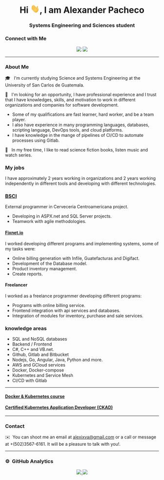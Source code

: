 <h1 align="center">Hi <img src="https://raw.githubusercontent.com/ABSphreak/ABSphreak/master/gifs/Hi.gif" width="30px">, I am Alexander Pacheco </h1>
<h3 align="center">Systems Engineering and Sciences student</h3>


### Connect with Me

<p align="center">
<a href="https://www.linkedin.com/in/alexander-pacheco-224178209/"><img src="https://img.shields.io/badge/-Alexander%20Pacheco%20-0077B5?style=flat&logo=Linkedin&logoColor=white"/></a>
<a href="mailto:alexixva@gmail.com"><img src="https://img.shields.io/badge/-alexixva@gmail.com-D14836?style=flat&logo=Gmail&logoColor=white"/></a>
</p>
<hr>

### About Me

🎓 &nbsp; I'm currently studying Science and Systems Engineering at the University of San Carlos de Guatemala.

🌱 &nbsp; I'm looking for an opportunity, I have professional experience and I trust that I have knowledges, skills, and motivation to work in different organizations and companies for software development.

- Some of my qualifications are fast learner, hard worker, and be a team player. 
- I also have experience in many programming languages, databases, scripting language, DevOps tools, and cloud platforms.
- I have knowledge in the mange of pipelines of CI/CD to automate processes using Gitlab.

👀 &nbsp; In my free time, I like to read science fiction books, listen music and watch series.

### My jobs
I have approximately 2 years working in organizations and 2 years working independently in different tools and developing with different technologies.

### [BSCI](https://bsci.net.gt/)
External programmer in Cerveceria Centroamericana project.
- Developing in ASPX.net and SQL Server projects.
- Teamwork with agile methodologies.

#### [Fixnet.io](https://fixnet.io/)
I worked developing different programs and implementing systems, some of my tasks were:
- Online billing generation with Infile, Guatefacturas and Digifact.
- Development of the Database model.
- Product inventory management.
- Create reports.

#### Freelancer
I worked as a freelance programmer developing different programs:
- Programs with online billing service.
- Frontend integration with api services and databases.
- Integration of modules for inventory, purchase and sale services.

### knowledge areas
- SQL and NoSQL databases
- Backend / Frontend
- C#, C++ and VB.net.
- Github, Gitlab and Bitbucket
- Nodejs, Go, Angular, Java, Python and more.
- AWS and GCloud services
- Docker, Docker-compose
- Kubernetes and Service Mesh
- CI/CD with Gitlab

<hr>

#### [Docker & Kubernetes course](https://cursos-dev.com/certificate/gcU5rtXYnK)
#### [Certified Kubernetes Application Developer (CKAD)](https://www.linkedin.com/learning/certificates/d9b60fb2771d74dd24699d98639b0152666422fa7579a184574a024bcc8cbeb3?trk=share_certificate)

<hr>

### Contact
✉️  &nbsp;You can shoot me an email at alexixva@gmail.com or a call or message at +(502)3567-6161. It will be a pleasure to talk with you!.
<hr>


### ⚙️ &nbsp;GitHub Analytics

<p align="center">

<a href="https://github.com/AlexanderPacheco">
  <img height="180em" src="https://github-readme-stats-eight-theta.vercel.app/api?username=AlexanderPacheco&show_icons=true&theme=algolia&include_all_commits=true&count_private=true"/>
  <img height="180em" src="https://github-readme-stats-eight-theta.vercel.app/api/top-langs/?username=AlexanderPacheco&layout=compact&langs_count=8&theme=algolia"/>
</a>
</p>
